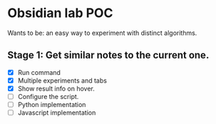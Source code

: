 # Obsidian lab POC

Wants to be: an easy way to experiment with distinct algorithms.

## Stage 1: Get similar notes to the current one.

* [X] Run command
* [X] Multiple experiments and tabs
* [X] Show result info on hover.
* [ ] Configure the script.
* [ ] Python implementation
* [ ] Javascript implementation